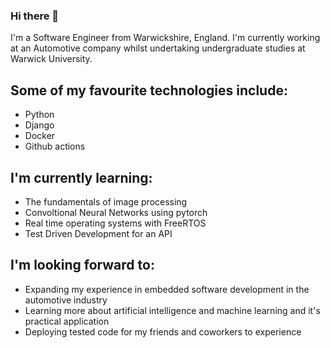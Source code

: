 ### Hi there 👋

I'm a Software Engineer from Warwickshire, England. I'm currently working at an Automotive company whilst undertaking undergraduate studies at Warwick University.

## Some of my favourite technologies include:
 * Python
 * Django
 * Docker
 * Github actions

## I'm currently learning:
  * The fundamentals of image processing
  * Convoltional Neural Networks using pytorch
  * Real time operating systems with FreeRTOS
  * Test Driven Development for an API

## I'm looking forward to:
  * Expanding my experience in embedded software development in the automotive industry
  * Learning more about artificial intelligence and machine learning and it's practical application
  * Deploying tested code for my friends and coworkers to experience
